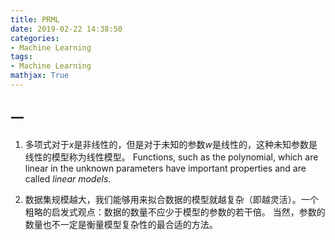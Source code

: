 ```yaml
---
title: PRML
date: 2019-02-22 14:38:50
categories:
- Machine Learning
tags:
- Machine Learning
mathjax: True
---
```


## 一
1. 多项式对于$x$是非线性的，但是对于未知的参数$w$是线性的，这种未知参数是线性的模型称为线性模型。
Functions, such as the polynomial, which are linear in the unknown parameters have important properties and are called *linear models*.

2. 数据集规模越⼤，我们能够⽤来拟合数据的模型就越复杂（即越灵活）。⼀个粗略的启发式观点：数据的数量不应少于模型的参数的若⼲倍。
当然，参数的数量也不一定是衡量模型复杂性的最合适的方法。
